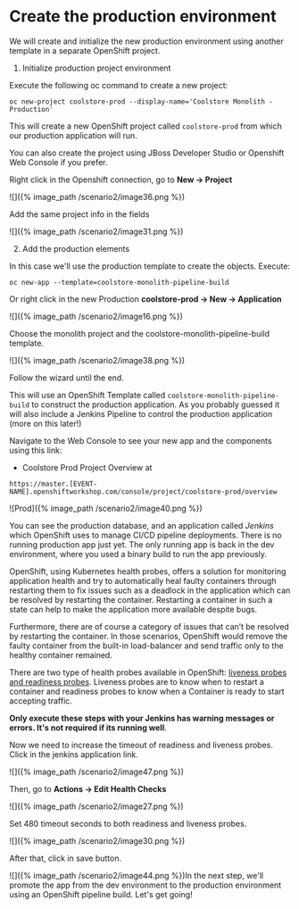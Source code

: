 # Create the production environment

We will create and initialize the new production environment using another template in a separate OpenShift project.

1. Initialize production project environment

Execute the following oc command to create a new project:

~~~shell
oc new-project coolstore-prod --display-name='Coolstore Monolith - Production'
~~~

This will create a new OpenShift project called `coolstore-prod` from which our production application will run.

You can also create the project using JBoss Developer Studio or Openshift Web Console if you prefer.

Right click in the Openshift connection, go to **New -&gt; Project**

![]({% image_path /scenario2/image36.png %})

Add the same project info in the fields

![]({% image_path /scenario2/image31.png %})

2. Add the production elements

In this case we'll use the production template to create the objects. Execute:

~~~shell
oc new-app --template=coolstore-monolith-pipeline-build
~~~

Or right click in the new Production **coolstore-prod -&gt; New -&gt; Application**

![]({% image_path /scenario2/image16.png %})

Choose the monolith project and the coolstore-monolith-pipeline-build template.

![]({% image_path /scenario2/image38.png %})

Follow the wizard until the end.

This will use an OpenShift Template called `coolstore-monolith-pipeline-build` to construct the production application. As you probably guessed it will also include a Jenkins Pipeline to control the production application \(more on this later!\)

Navigate to the Web Console to see your new app and the components using this link:

* Coolstore Prod Project Overview at

`https://master.[EVENT-NAME].openshiftworkshop.com/console/project/coolstore-prod/overview`

![Prod]({% image_path /scenario2/image40.png %})

You can see the production database, and an application called _Jenkins_ which OpenShift uses to manage CI/CD pipeline deployments. There is no running production app just yet. The only running app is back in the dev environment, where you used a binary build to run the app previously.

OpenShift, using Kubernetes health probes, offers a solution for monitoring application health and try to automatically heal faulty containers through restarting them to fix issues such as a deadlock in the application which can be resolved by restarting the container. Restarting a container in such a state can help to make the application more available despite bugs.

Furthermore, there are of course a category of issues that can’t be resolved by restarting the container. In those scenarios, OpenShift would remove the faulty container from the built-in load-balancer and send traffic only to the healthy container remained.  


There are two type of health probes available in OpenShift: [liveness probes and readiness probes](https://docs.openshift.com/container-platform/3.9/dev_guide/application_health.html#container-health-checks-using-probes). Liveness probes are to know when to restart a container and readiness probes to know when a Container is ready to start accepting traffic.

**Only execute these steps with your Jenkins has warning messages or errors. It's not required if its running well**.

Now we need to increase the timeout of readiness and liveness probes. Click in the jenkins application link.

![]({% image_path /scenario2/image47.png %})

Then, go to **Actions -&gt; Edit Health Checks**

![]({% image_path /scenario2/image27.png %})

Set 480 timeout seconds to both readiness and liveness probes.

![]({% image_path /scenario2/image30.png %})

After that, click in save button.

![]({% image_path /scenario2/image44.png %})In the next step, we'll promote the app from the dev environment to the production environment using an OpenShift pipeline build. Let's get going!

